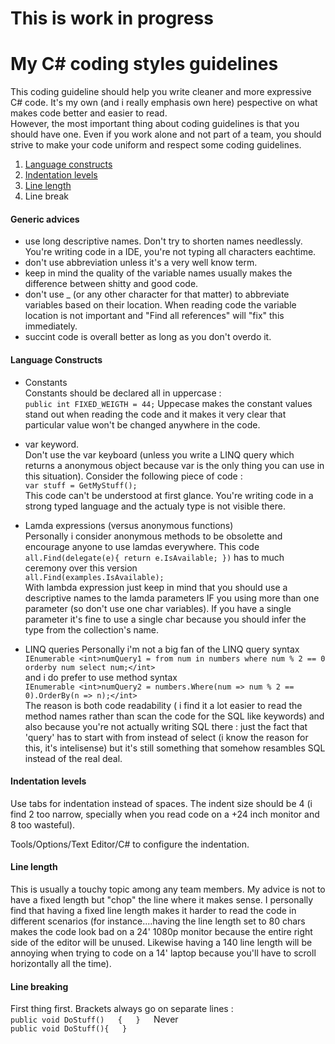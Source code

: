 # This is work in progress

# My C# coding styles guidelines

This coding guideline should help you write cleaner and more expressive C# code. It's my own (and i really emphasis own here) pespective on what makes code better and easier to read.  
However, the most important thing about coding guidelines is that you should have one. Even if you work alone and not part of a team, you should strive to make your code uniform and respect some coding guidelines.  

1.  [Language constructs](#language_constructs)
2.  [Indentation levels](#indentation)
3.  [Line length](#linelength)
4.  Line break

#### Generic advices

- use long descriptive names. Don't try to shorten names needlessly. You're writing code in a IDE, you're not typing all characters eachtime.  
- don't use abbreviation unless it's a very well know term.  
- keep in mind the quality of the variable names usually makes the difference between shitty and good code.  
- don't use _ (or any other character for that matter) to abbreviate variables based on their location. When reading code the variable location is not important and "Find all references" will "fix" this immediately.  
- succint code is overall better as long as you don't overdo it.

#### Language Constructs

- Constants  
Constants should be declared all in uppercase :  
`public int FIXED_WEIGTH = 44;` Uppecase makes the constant values stand out when reading the code and it makes it very clear that particular value won't be changed anywhere in the code.  

- var keyword.  
Don't use the var keyboard (unless you write a LINQ query which returns a anonymous object because var is the only thing you can use in this situation). Consider the following piece of code :  
`var stuff = GetMyStuff();`  
This code can't be understood at first glance. You're writing code in a strong typed language and the actualy type is not visible there.  

- Lamda expressions (versus anonymous functions)  
Personally i consider anonymous methods to be obsolette and encourage anyone to use lamdas everywhere. This code  
`all.Find(delegate(e){ return e.IsAvailable; })` has to much ceremony over this version  
`all.Find(examples.IsAvailable);`  
With lambda expression just keep in mind that you should use a descriptive names to the lamda parameters IF you using more than one parameter (so don't use one char variables). If you have a single parameter it's fine to use a single char because you should infer the type from the collection's name.  

- LINQ queries Personally i'm not a big fan of the LINQ query syntax  
`IEnumerable <int>numQuery1 = from num in numbers where num % 2 == 0 orderby num select num;</int>`  
and i do prefer to use method syntax  
`IEnumerable <int>numQuery2 = numbers.Where(num => num % 2 == 0).OrderBy(n => n);</int>`  
The reason is both code readability ( i find it a lot easier to read the method names rather than scan the code for the SQL like keywords) and also because you're not actually writing SQL there : just the fact that 'query' has to start with from instead of select (i know the reason for this, it's intelisense) but it's still something that somehow resambles SQL instead of the real deal.  

#### Indentation levels

Use tabs for indentation instead of spaces. The indent size should be 4 (i find 2 too narrow, specially when you read code on a +24 inch monitor and 8 too wasteful).  

<div class="info">Tools/Options/Text Editor/C# to configure the indentation.

<div>  

#### Line length

This is usually a touchy topic among any team members. My advice is not to have a fixed length but "chop" the line where it makes sense. I personally find that having a fixed line length makes it harder to read the code in different scenarios (for instance....having the line length set to 80 chars makes the code look bad on a 24' 1080p monitor because the entire right side of the editor will be unused. Likewise having a 140 line length will be annoying when trying to code on a 14' laptop because you'll have to scroll horizontally all the time).  

#### Line breaking

First thing first. Brackets always go on separate lines :  
`public void DoStuff()  
{  
}  
`Never  
`public void DoStuff(){  
}`</div>

</div>